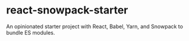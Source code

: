 # react-snowpack-starter

An opinionated starter project with React, Babel, Yarn, and Snowpack to bundle ES modules.